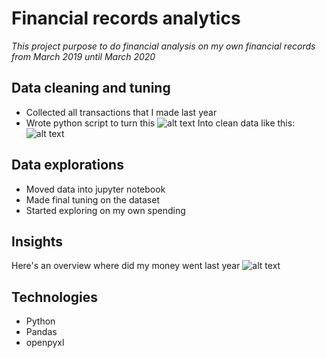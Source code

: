 # Financial records analytics
_This project purpose to do financial analysis on my own financial records from March 2019 until March 2020_
## Data cleaning and tuning
- Collected all transactions that I made last year
- Wrote python script to turn this
  ![alt text](https://drive.google.com/uc?export=view&id=1OEKOrRLE1lPG_CgGybKFA-9v3o0URZq6)
  Into clean data like this:
  ![alt text](https://drive.google.com/uc?export=view&id=1Wa-JWTZO163I8QpOLmxTSn1F3X8_rdZz)
## Data explorations
- Moved data into jupyter notebook
- Made final tuning on the dataset
- Started exploring on my own spending
## Insights
Here's an overview where did my money went last year
![alt text](https://drive.google.com/uc?export=view&id=1EClhwPUIO1sxrWR4aOG7cG3QqF9rtGaJ)
## Technologies
- Python
- Pandas
- openpyxl
